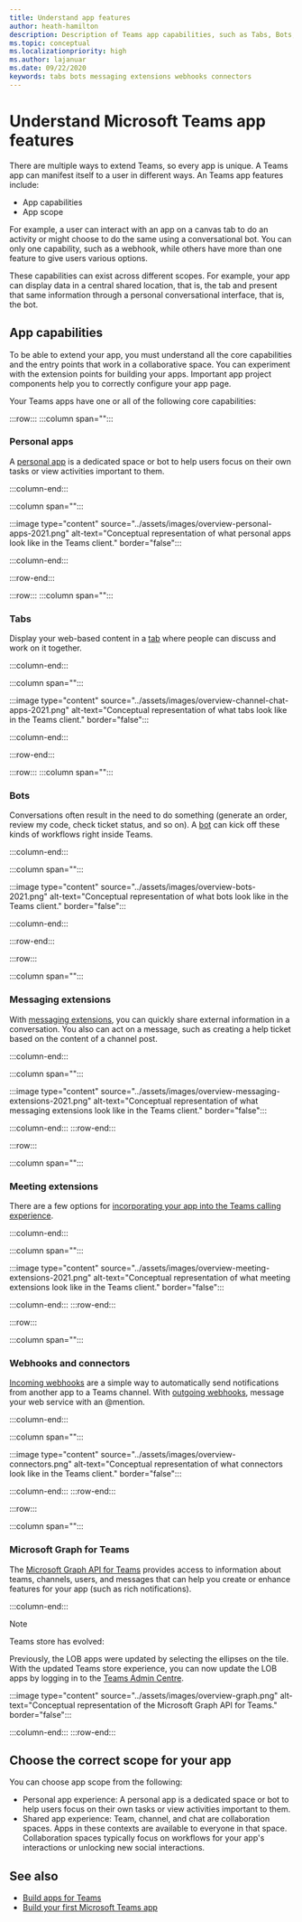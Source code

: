 ```yaml
---
title: Understand app features
author: heath-hamilton
description: Description of Teams app capabilities, such as Tabs, Bots, Messaging extensions, and Webhooks and connectors; app scope, such as personal and shared apps
ms.topic: conceptual
ms.localizationpriority: high
ms.author: lajanuar
ms.date: 09/22/2020
keywords: tabs bots messaging extensions webhooks connectors
---
```


# Understand Microsoft Teams app features

There are multiple ways to extend Teams, so every app is unique. A Teams app can manifest itself to a user in different ways. An Teams app features include:

* App capabilities
* App scope

For example, a user can interact with an app on a canvas tab to do an activity or might choose to do the same using a conversational bot. You can only one capability, such as a webhook, while others have more than one feature to give users various options.

These capabilities can exist across different scopes. For example, your app can display data in a central shared location, that is, the tab and present that same information through a personal conversational interface, that is, the bot.

## App capabilities

To be able to extend your app, you must understand all the core capabilities and the entry points that work in a collaborative space. You can experiment with the extension points for building your apps. Important app project components help you to correctly configure your app page.

Your Teams apps have one or all of the following core capabilities:

:::row:::
   :::column span="":::

### Personal apps

A [personal app](../concepts/design/personal-apps.md) is a dedicated space or bot to help users focus on their own tasks or view activities important to them.

   :::column-end:::

   :::column span="":::

:::image type="content" source="../assets/images/overview-personal-apps-2021.png" alt-text="Conceptual representation of what personal apps look like in the Teams client." border="false":::

   :::column-end:::

:::row-end:::

:::row:::
   :::column span="":::

### Tabs

Display your web-based content in a [tab](../tabs/what-are-tabs.md) where people can discuss and work on it together.

   :::column-end:::

   :::column span="":::

:::image type="content" source="../assets/images/overview-channel-chat-apps-2021.png" alt-text="Conceptual representation of what tabs look like in the Teams client." border="false":::

   :::column-end:::

:::row-end:::

:::row:::
   :::column span="":::

### Bots

Conversations often result in the need to do something (generate an order, review my code, check ticket status, and so on). A [bot](../bots/what-are-bots.md) can kick off these kinds of workflows right inside Teams.

   :::column-end:::

   :::column span="":::

:::image type="content" source="../assets/images/overview-bots-2021.png" alt-text="Conceptual representation of what bots look like in the Teams client." border="false":::

   :::column-end:::

:::row-end:::

:::row:::

   :::column span="":::

### Messaging extensions

With [messaging extensions](../messaging-extensions/what-are-messaging-extensions.md), you can quickly share external information in a conversation. You also can act on a message, such as creating a help ticket based on the content of a channel post.

   :::column-end:::

   :::column span="":::

:::image type="content" source="../assets/images/overview-messaging-extensions-2021.png" alt-text="Conceptual representation of what messaging extensions look like in the Teams client." border="false":::

   :::column-end:::
:::row-end:::

:::row:::

   :::column span="":::

### Meeting extensions

There are a few options for [incorporating your app into the Teams calling experience](../apps-in-teams-meetings/design/designing-apps-in-meetings.md).

   :::column-end:::

   :::column span="":::

:::image type="content" source="../assets/images/overview-meeting-extensions-2021.png" alt-text="Conceptual representation of what meeting extensions look like in the Teams client." border="false":::

   :::column-end:::
:::row-end:::

:::row:::

   :::column span="":::

### Webhooks and connectors

[Incoming webhooks](../webhooks-and-connectors/what-are-webhooks-and-connectors.md#incoming-webhooks) are a simple way to automatically send notifications from another app to a Teams channel. With [outgoing webhooks](../webhooks-and-connectors/what-are-webhooks-and-connectors.md#outgoing-webhooks), message your web service with an @mention.

   :::column-end:::

   :::column span="":::

:::image type="content" source="../assets/images/overview-connectors.png" alt-text="Conceptual representation of what connectors look like in the Teams client." border="false":::

   :::column-end:::
:::row-end:::

:::row:::

   :::column span="":::

### Microsoft Graph for Teams

The [Microsoft Graph API for Teams](/graph/teams-concept-overview) provides access to information about teams, channels, users, and messages that can help you create or enhance features for your app (such as rich notifications).

   :::column-end:::

> [!NOTE]
> Teams store has evolved:
> 
> Previously, the LOB apps were updated by selecting the ellipses on the tile. With the updated Teams store experience, you can now update the LOB apps by logging in to the [Teams Admin Centre](https://admin.teams.microsoft.com).

:::image type="content" source="../assets/images/overview-graph.png" alt-text="Conceptual representation of the Microsoft Graph API for Teams." border="false":::

   :::column-end:::
:::row-end:::

## Choose the correct scope for your app

You can choose app scope from the following:

* Personal app experience: A personal app is a dedicated space or bot to help users focus on their own tasks or view activities important to them.
* Shared app experience: Team, channel, and chat are collaboration spaces. Apps in these contexts are available to everyone in that space. Collaboration spaces typically focus on workflows for your app's interactions or unlocking new social interactions.

## See also

* [Build apps for Teams](../overview.md)
* [Build your first Microsoft Teams app](../build-your-first-app/build-first-app-overview.md)

